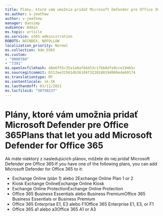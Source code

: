 ```yaml
---
title: Plány, ktoré vám umožnia pridať Microsoft Defender pre Office 365
ms.author: v-jmathew
author: v-jmathew
manager: dansimp
audience: Admin
ms.topic: article
ms.service: o365-administration
ROBOTS: NOINDEX, NOFOLLOW
localization_priority: Normal
ms.collection: Adm_O365
ms.custom:
- "9000760"
- "7391"
ms.openlocfilehash: 48e6f55c35a1a0af04453c17bb8dfe9cce194b5c
ms.sourcegitcommit: 6312ee31561db36104f32282d019d069ede69174
ms.translationtype: MT
ms.contentlocale: sk-SK
ms.lasthandoff: 03/11/2021
ms.locfileid: "50750237"
---
```

# <a name="plans-that-let-you-add-microsoft-defender-for-office-365"></a><span data-ttu-id="c3721-102">Plány, ktoré vám umožnia pridať Microsoft Defender pre Office 365</span><span class="sxs-lookup"><span data-stu-id="c3721-102">Plans that let you add Microsoft Defender for Office 365</span></span>

<span data-ttu-id="c3721-103">Ak máte niektorý z nasledujúcich plánov, môžete do nej pridať Microsoft Defender pre Office 365:</span><span class="sxs-lookup"><span data-stu-id="c3721-103">If you have one of the following plans, you can add Microsoft Defender for Office 365 to it:</span></span>

- <span data-ttu-id="c3721-104">Exchange Online (plán 1) alebo 2</span><span class="sxs-lookup"><span data-stu-id="c3721-104">Exchange Online Plan 1 or 2</span></span>
- <span data-ttu-id="c3721-105">Kiosk Exchange Online</span><span class="sxs-lookup"><span data-stu-id="c3721-105">Exchange Online Kiosk</span></span>
- <span data-ttu-id="c3721-106">Exchange Online Protection</span><span class="sxs-lookup"><span data-stu-id="c3721-106">Exchange Online Protection</span></span>
- <span data-ttu-id="c3721-107">Office 365 Business Essentials alebo Business Premium</span><span class="sxs-lookup"><span data-stu-id="c3721-107">Office 365 Business Essentials or Business Premium</span></span>
- <span data-ttu-id="c3721-108">Office 365 Enterprise E1, E3 alebo F1</span><span class="sxs-lookup"><span data-stu-id="c3721-108">Office 365 Enterprise E1, E3, or F1</span></span>
- <span data-ttu-id="c3721-109">Office 365 a1 alebo a3</span><span class="sxs-lookup"><span data-stu-id="c3721-109">Office 365 A1 or A3</span></span>
